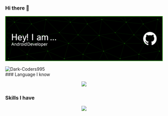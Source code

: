 ### Hi there 👋

![Header](./github-header-image.png)
<p>
  <img align="left" src="https://github-readme-stats.vercel.app/api/top-langs/?username=Dark-Coders995&layout=compact" alt="Dark-Coders995" />
</p> 
<br>
### Language I know
<p align="center">
  <a href="https://skillicons.dev">
    <img src="https://skillicons.dev/icons?i=cpp,java,python,kotlin,swift,javascript,html,css,bash,mysql" />
  </a>
</p>

### Skills I have
<p align="center">
  <a href="https://skillicons.dev">
    <img src="https://skillicons.dev/icons?i=flutter,androidstudio,linux,flask,firebase,figma,vue,replit,git,github,bootstrap" />
  </a>
</p>
<!--
**Dark-Coders995/Dark-Coders995** is a ✨ _special_ ✨ repository because its `README.md` (this file) appears on your GitHub profile.

Here are some ideas to get you started:

- 🔭 I’m currently working on ...
- 🌱 I’m currently learning ...
- 👯 I’m looking to collaborate on ...
- 🤔 I’m looking for help with ...
- 💬 Ask me about ...
- 📫 How to reach me: ...
- 😄 Pronouns: ...
- ⚡ Fun fact: ...
-->
